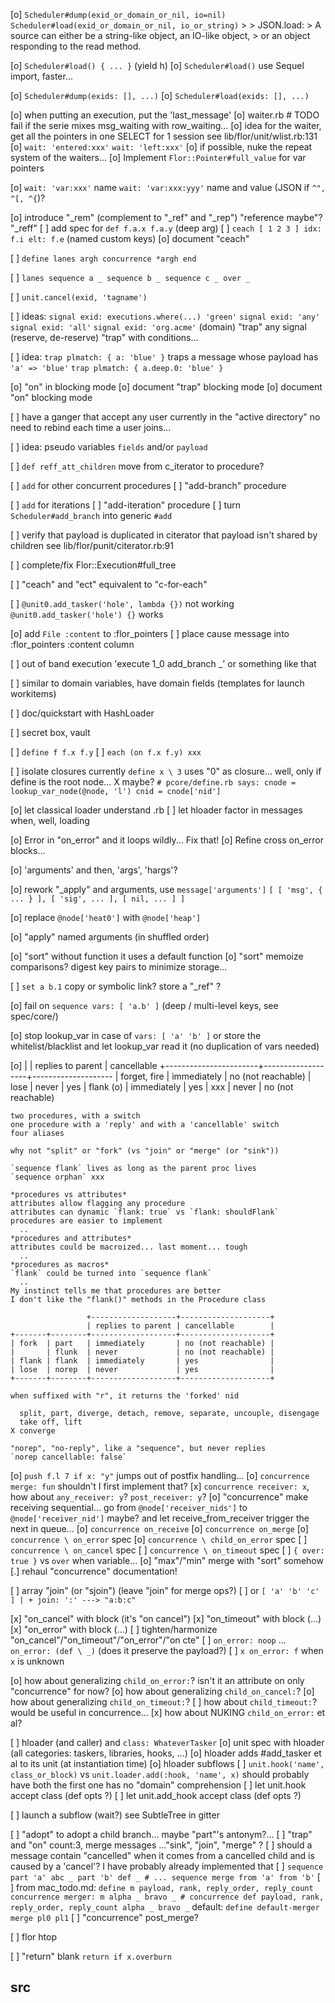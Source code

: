 
[o] `Scheduler#dump(exid_or_domain_or_nil, io=nil)`
    `Scheduler#load(exid_or_domain_or_nil, io_or_string)`
      >
      > JSON.load:
      > A source can either be a string-like object, an IO-like object,
      > or an object responding to the read method.

[o] `Scheduler#load() { ... }` (yield h)
[o] `Scheduler#load()` use Sequel import, faster...

[o] `Scheduler#dump(exids: [], ...)`
[o] `Scheduler#load(exids: [], ...)`

[o] when putting an execution, put the 'last_message'
[o] waiter.rb # TODO fail if the serie mixes msg_waiting with row_waiting...
[o] idea for the waiter, get all the pointers in one SELECT for 1 session
    see lib/flor/unit/wlist.rb:131
[o] `wait: 'entered:xxx'`
    `wait: 'left:xxx'`
[o] if possible, nuke the repeat system of the waiters...
[o] Implement `Flor::Pointer#full_value` for var pointers

[o] `wait: 'var:xxx'` name
    `wait: 'var:xxx:yyy'` name and value (JSON if `^", ^[, ^{`)?

[o] introduce "_rem" (complement to "_ref" and "_rep") "reference maybe"?
    "_reff"
[ ] add spec for `def f.a.x f.a.y` (deep arg)
[ ] `ceach [ 1 2 3 ] idx: f.i elt: f.e` (named custom keys)
[o] document "ceach"

[ ] ```
    define lanes argh
      concurrence *argh
    end
    ```

[ ] ```
    lanes
      sequence
        a _
      sequence
        b _
      sequence
        c _
        over _
    ```

[ ] `unit.cancel(exid, 'tagname')`

[ ] ideas:
    `signal exid: executions.where(...) 'green'`
    `signal exid: 'any'`
    `signal exid: 'all'`
    `signal exid: 'org.acme'` (domain)
    "trap" any signal (reserve, de-reserve)
    "trap" with conditions...

[ ] idea: `trap plmatch: { a: 'blue' }`
    traps a message whose payload has `'a' => 'blue'`
    `trap plmatch: { a.deep.0: 'blue' }`

[o] "on" in blocking mode
[o] document "trap" blocking mode
[o] document "on" blocking mode

[ ] have a ganger that accept any user currently in the "active directory"
    no need to rebind each time a user joins...

[ ] idea: pseudo variables `fields` and/or `payload`

[ ] `def reff_att_children` move from c_iterator to procedure?

[ ] `add` for other concurrent procedures
[ ] "add-branch" procedure

[ ] `add` for iterations
[ ] "add-iteration" procedure
[ ] turn `Scheduler#add_branch` into generic `#add`

[ ] verify that payload is duplicated in citerator
    that payload isn't shared by children
    see lib/flor/punit/citerator.rb:91

[ ] complete/fix Flor::Execution#full_tree

[ ] "ceach" and "ect" equivalent to "c-for-each"

[ ] `@unit0.add_tasker('hole', lambda {})` not working
    `@unit0.add_tasker('hole') {}` works

[o] add `File :content` to :flor_pointers
[ ] place cause message into :flor_pointers :content column

[ ] out of band execution
    'execute 1_0 add_branch _'
    or something like that

[ ] similar to domain variables, have domain fields (templates for launch workitems)

[ ] doc/quickstart with HashLoader

[ ] secret box, vault

[ ] ```
    define f f.x f.y
    ```
[ ] ```
    each (on f.x f.y)
      xxx
    ```

[ ] isolate closures
    currently `define x \ 3` uses "0" as closure...
    well, only if define is the root node... X maybe?
    ``` # pcore/define.rb says:
    cnode = lookup_var_node(@node, 'l')
    cnid = cnode['nid']
    ```

[o] let classical loader understand .rb
[ ] let hloader factor in messages when, well, loading


[o] Error in "on_error" and it loops wildly... Fix that!
[o] Refine cross on_error blocks...

[o] 'arguments' and then, 'args', 'hargs'?

[o] rework "_apply" and arguments, use `message['arguments']`
    ```
    [ [ 'msg', { ... } ],
      [ 'sig', ... ],
      [ nil, ... ] ]
    ```

[o] replace `@node['heat0']` with `@node['heap']`

[o] "apply" named arguments (in shuffled order)

[o] "sort" without function it uses a default function
[o] "sort" memoize comparisons? digest key pairs to minimize storage...

[ ] ```
    set a b.1
    ```
    copy or symbolic link?
    store a "_ref" ?

[o] fail on `sequence vars: [ 'a.b' ]` (deep / multi-level keys, see spec/core/)

[o] stop lookup_var in case of `vars: [ 'a' 'b' ]`
    or store the whitelist/blacklist and let lookup_var read it
       (no duplication of vars needed)

[o] |                       | replies to parent | cancellable
    +-----------------------+-------------------+--------------------
    | forget, fire          | immediately       | no (not reachable)
    | lose                  | never             | yes
    | flank (o)             | immediately       | yes
    | xxx                   | never             | no (not reachable)

    two procedures, with a switch
    one procedure with a 'reply' and with a 'cancellable' switch
    four aliases

    why not "split" or "fork" (vs "join" or "merge" (or "sink"))

    `sequence flank` lives as long as the parent proc lives
    `sequence orphan` xxx

    *procedures vs attributes*
    attributes allow flagging any procedure
    attributes can dynamic `flank: true` vs `flank: shouldFlank`
    procedures are easier to implement
      ..
    *procedures and attributes*
    attributes could be macroized... last moment... tough
      ..
    *procedures as macros*
    `flank` could be turned into `sequence flank`
      ..
    My instinct tells me that procedures are better
    I don't like the "flank()" methods in the Procedure class

                     +-------------------+--------------------+
                     | replies to parent | cancellable        |
    +-------+--------+-------------------+--------------------+
    | fork  | part   | immediately       | no (not reachable) |
    |       | flunk  | never             | no (not reachable) |
    | flank | flank  | immediately       | yes                |
    | lose  | norep  | never             | yes                |
    +-------+--------+-------------------+--------------------+

    when suffixed with "r", it returns the 'forked' nid

      split, part, diverge, detach, remove, separate, uncouple, disengage
      take off, lift
    X converge

    "norep", "no-reply", like a "sequence", but never replies
    `norep cancellable: false`

[o] `push f.l 7 if x: "y"` jumps out of postfix handling...
[o] `concurrence merge: fun` shouldn't I first implement that?
[x] `concurrence receiver: x`, how about `any_receiver: y`? `post_receiver: y`?
[o] "concurrence" make receiving sequential...
    go from `@node['receiver_nids']` to `@node['receiver_nid']` maybe?
    and let receive_from_receiver trigger the next in queue...
[o] `concurrence on_receive`
[o] `concurrence on_merge`
[o] `concurrence \ on_error` spec
[o] `concurrence \ child_on_error` spec
[ ] `concurrence \ on_cancel` spec
[ ] `concurrence \ on_timeout` spec
[ ] `{ over: true }` vs `over` when variable...
[o] "max"/"min" merge with "sort" somehow
[.] rehaul "concurrence" documentation!

[ ] array "join" (or "sjoin") (leave "join" for merge ops?)
[ ] or `[ 'a' 'b' 'c' ] | + join: ':' ---> "a:b:c"`

[x] "on_cancel" with block (it's "on cancel")
[x] "on_timeout" with block (...)
[x] "on_error" with block (...)
[ ] tighten/harmonize "on_cancel"/"on_timeout"/"on_error"/"on cte"
[ ] `on_error: noop` ... `on_error: (def \ _)` (does it preserve the payload?)
[ ] `x on_error: f` when `x` is unknown

[o] how about generalizing `child_on_error:`?
    isn't it an attribute on only "concurrence" for now?
[o] how about generalizing `child_on_cancel:`?
[o] how about generalizing `child_on_timeout:`?
[ ] how about `child_timeout:`? would be useful in concurrence...
[x] how about NUKING `child_on_error:` et al?

[ ] hloader (and caller) and `class: WhateverTasker`
[o] unit spec with hloader (all categories: taskers, libraries, hooks, ...)
[o] hloader adds #add_tasker et al to its unit (at instantiation time)
[o] hloader subflows
[ ] `unit.hook('name', class_or_block)` vs `unit.loader.add(:hook, 'name', x)`
    should probably have both
    the first one has no "domain" comprehension
[ ] let unit.hook accept class (def opts ?)
[ ] let unit.add_hook accept class (def opts ?)

[ ] launch a subflow (wait?) see SubtleTree in gitter

[ ] "adopt" to adopt a child branch...
    maybe "part"'s antonym?...
[ ] "trap" and "on" count:3, merge messages
    ..."sink", "join", "merge" ?
[ ] should a message contain "cancelled" when it comes from a cancelled
    child and is caused by a 'cancel'?
    I have probably already implemented that
[ ] ```
    sequence
      part 'a'
        abc _
      part 'b'
        def _
    # ...
    sequence
      merge
        from 'a'
        from 'b'
    ```
[ ] from mac_todo.md:
    ```
    define m payload, rank, reply_order, reply_count
    concurrence merger: m
      alpha _
      bravo _
    #
    concurrence
      def payload, rank, reply_order, reply_count
      alpha _
      bravo _
    ```
    default:
    ```
    define default-merger
      merge pl0 pl1
    ```
[ ] "concurrence" post_merge?

[ ] flor htop

[ ] "return" blank `return if x.overburn`


## src

